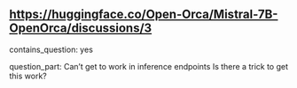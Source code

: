 ## https://huggingface.co/Open-Orca/Mistral-7B-OpenOrca/discussions/3

contains_question: yes

question_part: Can’t get to work in inference endpoints
Is there a trick to get this work?